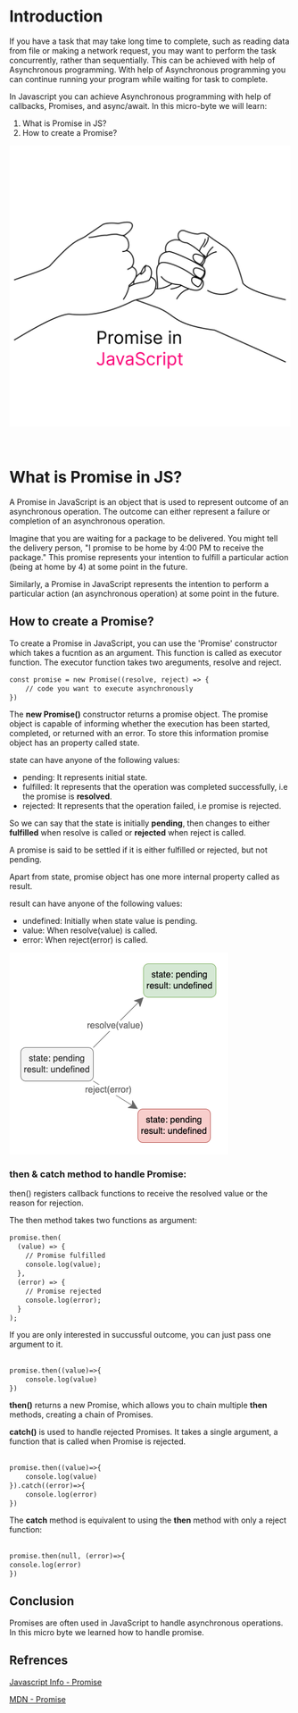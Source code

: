 # Introduction

If you have a task that may take long time to complete, such as reading data from file or making a network request, you may want to perform the task concurrently, rather than sequentially. This can be achieved with help of Asynchronous programming. With help of Asynchronous programming you can continue running your program while waiting for task to complete.

In Javascript you can achieve Asynchronous programming with help of callbacks, Promises, and async/await. In this micro-byte we will learn:

1. What is Promise in JS?
2. How to create a Promise?

![promise](/PROMISES%20IN%20JAVASCRIPT/Images/Promise.png)

&nbsp;

# What is Promise in JS?

A Promise in JavaScript is an object that is used to represent outcome of an asynchronous operation. The outcome can either represent a failure or completion of an asynchronous operation.

Imagine that you are waiting for a package to be delivered. You might tell the delivery person, "I promise to be home by 4:00 PM to receive the package." This promise represents your intention to fulfill a particular action (being at home by 4) at some point in the future.

Similarly, a Promise in JavaScript represents the intention to perform a particular action (an asynchronous operation) at some point in the future.

## How to create a Promise?

To create a Promise in JavaScript, you can use the 'Promise' constructor which takes a fucntion as an argument. This function is called as executor function. The executor function takes two areguments, resolve and reject.

```
const promise = new Promise((resolve, reject) => {
    // code you want to execute asynchronously
})

```

The **new Promise()** constructor returns a promise object. The promise object is capable of informing whether the execution has been started, completed, or returned with an error. To store this information promise object has an property called state.

state can have anyone of the following values:

- pending: It represents initial state.
- fulfilled: It represents that the operation was completed successfully, i.e the promise is **resolved**.
- rejected: It represents that the operation failed, i.e promise is rejected.

So we can say that the state is initially **pending**, then changes to either **fulfilled** when resolve is called or **rejected** when reject is called.

A promise is said to be settled if it is either fulfilled or rejected, but not pending.

Apart from state, promise object has one more internal property called as result.

result can have anyone of the following values:

- undefined: Initially when state value is pending.
- value: When resolve(value) is called.
- error: When reject(error) is called.

![state](/PROMISES%20IN%20JAVASCRIPT/Images/state.png)

### then & catch method to handle Promise:

then() registers callback functions to receive the resolved value or the reason for rejection.

The then method takes two functions as argument:

```
promise.then(
  (value) => {
    // Promise fulfilled
    console.log(value);
  },
  (error) => {
    // Promise rejected
    console.log(error);
  }
);

```

If you are only interested in succussful outcome, you can just pass one argument to it.

```

promise.then((value)=>{
    console.log(value)
})

```

**then()** returns a new Promise, which allows you to chain multiple **then** methods, creating a chain of Promises.

**catch()** is used to handle rejected Promises. It takes a single argument, a function that is called when Promise is rejected.

```

promise.then((value)=>{
    console.log(value)
}).catch((error)=>{
    console.log(error)
})

```

The **catch** method is equivalent to using the **then** method with only a reject function:

```

promise.then(null, (error)=>{
console.log(error)
})

```

## Conclusion

Promises are often used in JavaScript to handle asynchronous operations. In this micro byte we learned how to handle promise.

## Refrences

[Javascript Info - Promise](https://javascript.info/promise-basics)

[MDN - Promise](https://developer.mozilla.org/en-US/docs/Web/JavaScript/Reference/Global_Objects/Promise)
